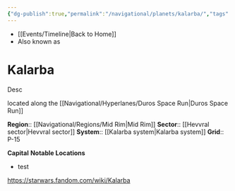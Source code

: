 ```yaml
---
{"dg-publish":true,"permalink":"/navigational/planets/kalarba/","tags":["map","midrim","planet","duros","retraining","unfinished"],"noteIcon":"saber1"}
---
```


- [[Events/Timeline\|Back to Home]]
- Also known as 
# Kalarba
Desc

located along the [[Navigational/Hyperlanes/Duros Space Run\|Duros Space Run]]

**Region**::  [[Navigational/Regions/Mid Rim\|Mid Rim]]
**Sector**::  [[Hevvral sector\|Hevvral sector]]
**System**::  [[Kalarba system\|Kalarba system]]
**Grid**::  P-15

**Capital**
**Notable Locations**
- test

https://starwars.fandom.com/wiki/Kalarba
